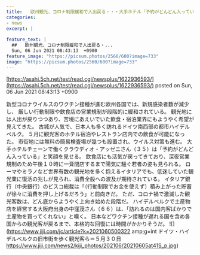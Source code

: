 ```yaml
---
title:   欧州観光、コロナ制限緩和で人出戻る・・・大手ホテル「予約がどんどん入っている」  
categories:
- news
excerpt: |
  
feature_text: |
  ##   欧州観光、コロナ制限緩和で人出戻る・...
  Sun, 06 Jun 2021 08:43:13  +0900
feature_image: "https://picsum.photos/2560/600?image=733"
image: "https://picsum.photos/2560/600?image=733"
---
```


[https://asahi.5ch.net/test/read.cgi/newsplus/1622936593/](https://asahi.5ch.net/test/read.cgi/newsplus/1622936593/)
posted on Sun, 06 Jun 2021 08:43:13  +0900

<!--more-->

新型コロナウイルスのワクチン接種が進む欧州各国では、新規感染者数が減少し、 厳しい行動制限や飲食店の営業規制が段階的に緩和されている。 観光地には人出が戻りつつあり、苦境にあえいでいた飲食・宿泊業界にもようやく希望が見えてきた。 古城が人気で、日本人も多く訪れるドイツ南西部の都市ハイデルベルク。 ５月に観光客のホテル宿泊やレストラン店内での飲食が可能になった。 市街地には無料の簡易検査場が幾つも設置され、ウイルス対策も進む。 大手ホテルチェーンで働くクラウディオ・アッゼニさん（３５）は「予約がどんどん入っている」と笑顔を見せる。 飲食店にも活気が戻ってきており、深夜営業規制のため午後１０時に一斉閉店するまで陽気に騒ぐ若者の姿も見られる。 ローマやミラノなど世界有数の観光地を多く抱えるイタリアでも、低迷していた観光業に復活の兆しが見られ、消費全般への波及が期待されている。 イタリア銀行（中央銀行）のビスコ総裁は「（行動制限でお金を使えず）積み上がった貯蓄が徐々に消費を押し上げるだろう」と前向きだ。 ただ、コロナ禍で激減した観光客数は、どん底からようやく上向き始めた段階だ。 ハイデルベルクで土産物店を経営する大阪府出身の中窪茂さん（６６）は、「訪れるのは国内客ばかりで土産物を買ってくれない」と嘆く。 日本などワクチン接種が遅れる国を含め各国からの観光客が戻るまで、本格的な回復には時間がかかりそうだ。 ![](https://www.jiji.com/jc/article?k=2021060500322 amp;g=int ドイツ・ハイデルベルクの旧市街を歩く観光客ら＝５月３０日 https://www.jiji.com/news2/kiji_photos/202106/20210605at41S_p.jpg)
